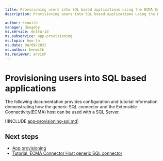 ```yaml
---
title: Provisioning users into SQL based applications using the ECMA Connector host
description: Provisioning users into SQL based applications using the ECMA Connector host

author: kenwith
manager: dougeby
ms.service: entra-id
ms.subservice: app-provisioning
ms.topic: how-to
ms.date: 04/09/2025
ms.author: kenwith
ms.reviewer: arvinh
---
```


# Provisioning users into SQL based applications
The following documentation provides configuration and tutorial information demonstrating how the generic SQL connector and the Extensible Connectivity(ECMA) host can be used with a SQL Server.


[!INCLUDE [app-provisioning-sql.md](~/includes/app-provisioning-sql.md)]

## Next steps

- [App provisioning](user-provisioning.md)
- [Tutorial: ECMA Connector Host generic SQL connector](tutorial-ecma-sql-connector.md)
